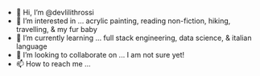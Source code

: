 - 👋 Hi, I’m @devlilithrossi
- 👀 I’m interested in ... acrylic painting, reading non-fiction, hiking, travelling, & my fur baby 
- 🌱 I’m currently learning ... full stack engineering, data science, & italian language
- 💞️ I’m looking to collaborate on ... I am not sure yet!
- 📫 How to reach me ... 

<!---
devlilithrossi/devlilithrossi is a ✨ special ✨ repository because its `README.md` (this file) appears on your GitHub profile.
You can click the Preview link to take a look at your changes.
--->
